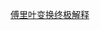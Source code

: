 [傅里叶变换终极解释](https://mp.weixin.qq.com/s?__biz=MzAwODY4Njg2OA==&mid=2652010631&idx=1&sn=30504fd93589376f80e574608f3c0a36&chksm=808dc4fcb7fa4deaa9f3bb73f1d42fefaedabd0ff2280c899e0d8bbd7b7d94fcd16b102646e0&mpshare=1&scene=25&srcid=12214NFxjOr60HPpWhv0D38n&pass_ticket=68abAckEj7BQuSgtLQi9P2D51ddgtYJmewmgplajBNE%3D#wechat_redirect)

